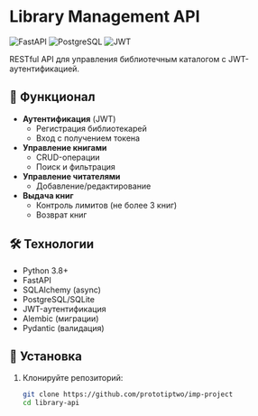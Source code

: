 # Library Management API

![FastAPI](https://img.shields.io/badge/FastAPI-005571?style=for-the-badge&logo=fastapi)
![PostgreSQL](https://img.shields.io/badge/PostgreSQL-316192?style=for-the-badge&logo=postgresql&logoColor=white)
![JWT](https://img.shields.io/badge/JWT-black?style=for-the-badge&logo=JSON%20web%20tokens)

RESTful API для управления библиотечным каталогом с JWT-аутентификацией.

## 📌 Функционал

- **Аутентификация** (JWT)
  - Регистрация библиотекарей
  - Вход с получением токена
- **Управление книгами**
  - CRUD-операции
  - Поиск и фильтрация
- **Управление читателями**
  - Добавление/редактирование
- **Выдача книг**
  - Контроль лимитов (не более 3 книг)
  - Возврат книг

## 🛠 Технологии

- Python 3.8+
- FastAPI
- SQLAlchemy (async)
- PostgreSQL/SQLite
- JWT-аутентификация
- Alembic (миграции)
- Pydantic (валидация)

## 🚀 Установка

1. Клонируйте репозиторий:
   ```bash
   git clone https://github.com/prototiptwo/imp-project
   cd library-api
